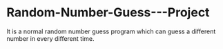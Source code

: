 # Random-Number-Guess---Project
It is a normal random number guess program which can guess a different number in every different time.
